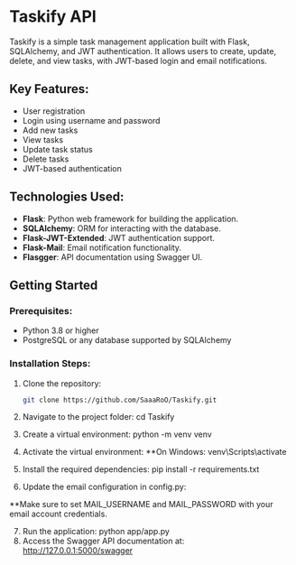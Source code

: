 # Taskify API

Taskify is a simple task management application built with Flask, SQLAlchemy, and JWT authentication. It allows users to create, update, delete, and view tasks, with JWT-based login and email notifications.

## Key Features:
- User registration
- Login using username and password
- Add new tasks
- View tasks
- Update task status
- Delete tasks
- JWT-based authentication

## Technologies Used:
- **Flask**: Python web framework for building the application.
- **SQLAlchemy**: ORM for interacting with the database.
- **Flask-JWT-Extended**: JWT authentication support.
- **Flask-Mail**: Email notification functionality.
- **Flasgger**: API documentation using Swagger UI.

## Getting Started

### Prerequisites:
- Python 3.8 or higher
- PostgreSQL or any database supported by SQLAlchemy

### Installation Steps:
1. Clone the repository:
   ```bash
   git clone https://github.com/SaaaRoO/Taskify.git
   
2. Navigate to the project folder:
   cd Taskify

3. Create a virtual environment:
   python -m venv venv

4. Activate the virtual environment:
   **On Windows:
   venv\Scripts\activate

5. Install the required dependencies:
   pip install -r requirements.txt

   
6.  Update the email configuration in config.py:

**Make sure to set MAIL_USERNAME and MAIL_PASSWORD with your email account credentials.

7. Run the application:
   python app/app.py
8. Access the Swagger API documentation at:
   http://127.0.0.1:5000/swagger
